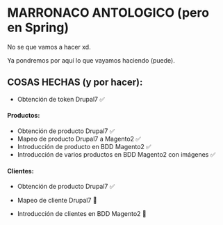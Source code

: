 # MARRONACO ANTOLOGICO (pero en Spring)

No se que vamos a hacer xd.

Ya pondremos por aquí lo que vayamos haciendo (puede).

## COSAS HECHAS (y por hacer):

  - Obtención de token Drupal7 ✅

#### Productos:
  - Obtención de producto Drupal7 ✅
  - Mapeo de producto Drupal7 a Magento2 ✅
  - Introducción de producto en BDD Magento2 ✅
  - Introducción de varios productos en BDD Magento2 con imágenes ✅

#### Clientes:
  - Obtención de producto Drupal7 ✅

  - Mapeo de cliente Drupal7 🚧
  - Introducción de clientes en BDD Magento2 🚧
